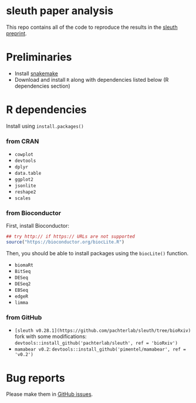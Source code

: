 # sleuth paper analysis

This repo contains all of the code to reproduce the results in the [sleuth preprint](http://biorxiv.org/content/early/2016/06/10/058164).


# Preliminaries

- Install [snakemake](https://bitbucket.org/johanneskoester/snakemake)
- Download and install `R` along with dependencies listed below (R dependencies section)

# R dependencies

Install using `install.packages()`

### from CRAN

- `cowplot`
- `devtools`
- `dplyr`
- `data.table`
- `ggplot2`
- `jsonlite`
- `reshape2`
- `scales`

### from Bioconductor

First, install Bioconductor:

```r
## try http:// if https:// URLs are not supported
source("https://bioconductor.org/biocLite.R")
```

Then, you should be able to install packages using the `biocLite()` function.

- `biomaRt`
- `BitSeq`
- `DESeq`
- `DESeq2`
- `EBSeq`
- `edgeR`
- `limma`

### from GitHub

- `[sleuth v0.28.1](https://github.com/pachterlab/sleuth/tree/bioRxiv)` fork with some modifications: `devtools::install_github('pachterlab/sleuth', ref = 'bioRxiv')`
- `mamabear v0.2`: `devtools::install_github('pimentel/mamabear', ref = 'v0.2')`

# Bug reports

Please make them in [GitHub issues](https://github.com/pachterlab/sleuth_paper_analysis/issues).
